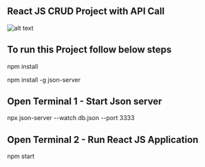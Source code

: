 ## React JS CRUD Project with API Call
![alt text](https://reactnativecode.com/wp-content/uploads/2017/12/CRUD_Operations_React_Native.png)

## To run this Project follow below steps


npm install 


npm install -g json-server

## Open Terminal 1 - Start Json server


npx json-server --watch db.json --port 3333


## Open Terminal 2 - Run React JS Application



npm start
